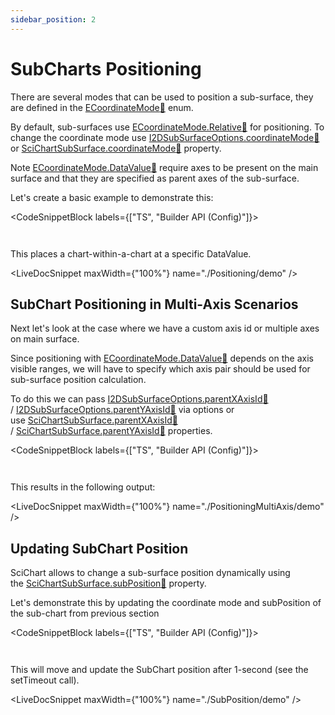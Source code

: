 ```yaml
---
sidebar_position: 2
---
```


# SubCharts Positioning

There are several modes that can be used to position a sub-surface, they are defined in the [ECoordinateMode:blue_book:](https://www.scichart.com/documentation/js/current/typedoc/enums/ecoordinatemode.html) enum.

By default, sub-surfaces use [ECoordinateMode.Relative:blue_book:](https://www.scichart.com/documentation/js/current/typedoc/enums/ecoordinatemode.html#relative) for positioning. To change the coordinate mode use [I2DSubSurfaceOptions.coordinateMode:blue_book:](https://www.scichart.com/documentation/js/current/typedoc/interfaces/i2dsubsurfaceoptions.html#coordinatemode) or [SciChartSubSurface.coordinateMode:blue_book:](https://www.scichart.com/documentation/js/current/typedoc/classes/scichartsubsurface.html#coordinatemode) property.

Note [ECoordinateMode.DataValue:blue_book:](https://www.scichart.com/documentation/js/current/typedoc/enums/ecoordinatemode.html#datavalue) require axes to be present on the main surface and that they are specified as parent axes of the sub-surface.

Let's create a basic example to demonstrate this:

<CodeSnippetBlock labels={["TS", "Builder API (Config)"]}>
```ts {68} showLineNumbers file=./Positioning/demo.ts start=region_A_start end=region_A_end
```
```ts showLineNumbers file=./Positioning/demo.ts start=region_B_start end=region_B_end
```
</CodeSnippetBlock>

This places a chart-within-a-chart at a specific DataValue.

<LiveDocSnippet maxWidth={"100%"} name="./Positioning/demo" />

SubChart Positioning in Multi-Axis Scenarios
--------------------------------------------

Next let's look at the case where we have a custom axis id or multiple axes on main surface.

Since positioning with [ECoordinateMode.DataValue:blue_book:](https://www.scichart.com/documentation/js/current/typedoc/enums/ecoordinatemode.html#datavalue) depends on the axis visible ranges, we will have to specify which axis pair should be used for sub-surface position calculation.

To do this we can pass [I2DSubSurfaceOptions.parentXAxisId:blue_book:](https://www.scichart.com/documentation/js/current/typedoc/interfaces/i2dsubsurfaceoptions.html#parentxaxisid) / [I2DSubSurfaceOptions.parentYAxisId:blue_book:](https://www.scichart.com/documentation/js/current/typedoc/interfaces/i2dsubsurfaceoptions.html#parentyaxisid) via options or use [SciChartSubSurface.parentXAxisId:blue_book:](https://www.scichart.com/documentation/js/current/typedoc/classes/scichartsubsurface.html#parentxaxisid) / [SciChartSubSurface.parentYAxisId:blue_book:](https://www.scichart.com/documentation/js/current/typedoc/classes/scichartsubsurface.html#parentyaxisid) properties.

<CodeSnippetBlock labels={["TS", "Builder API (Config)"]}>
```ts {86-87} showLineNumbers file=./PositioningMultiAxis/demo.ts start=region_A_start end=region_A_end
```
```ts showLineNumbers file=./PositioningMultiAxis/demo.ts start=region_B_start end=region_B_end
```
</CodeSnippetBlock>

This results in the following output:

<LiveDocSnippet maxWidth={"100%"} name="./PositioningMultiAxis/demo" />

Updating SubChart Position
--------------------------

SciChart allows to change a sub-surface position dynamically using the [SciChartSubSurface.subPosition:blue_book:](https://www.scichart.com/documentation/js/current/typedoc/classes/scichartsubsurface.html#subposition) property.

Let's demonstrate this by updating the coordinate mode and subPosition of the sub-chart from previous section

<CodeSnippetBlock labels={["TS", "Builder API (Config)"]}>
```ts {88} showLineNumbers file=./SubPosition/demo.ts start=region_A_start end=region_A_end
```
```ts showLineNumbers file=./SubPosition/demo.ts start=region_B_start end=region_B_end
```
</CodeSnippetBlock>

This will move and update the SubChart position after 1-second (see the setTimeout call).

<LiveDocSnippet maxWidth={"100%"} name="./SubPosition/demo" />